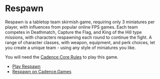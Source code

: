 # Respawn

Respawn is a tabletop team skirmish game, requiring only 3 miniatures per player, with influences from popular online FPS games. Each team competes in Deathmatch, Capture the Flag, and King of the Hill type missions, with characters respawning each round to continue the fight. A range of character classes, with weapon, equipment, and perk choices, let you create a unique team - using any style of miniatures you like.

You will need the [Cadence Core Rules](https://Cadence.Games/core-rules/) to play this game.

- [Play Respawn](https://github.com/open-source-tabletop/respawn/blob/main/respawn.md)
- [Respawn on Cadence.Games](https://cadence.games/respawn/)